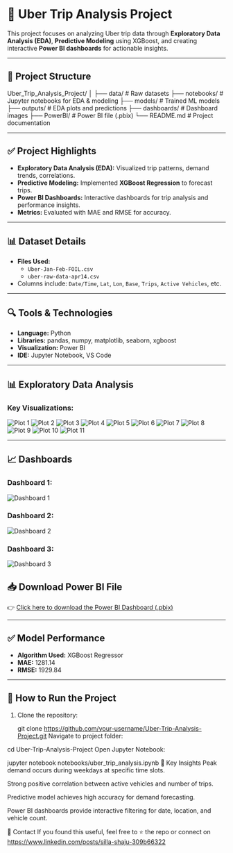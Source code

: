 # 🚖 Uber Trip Analysis Project

This project focuses on analyzing Uber trip data through **Exploratory Data Analysis (EDA)**, **Predictive Modeling** using XGBoost, and creating interactive **Power BI dashboards** for actionable insights.

---

## 📌 **Project Structure**
Uber_Trip_Analysis_Project/
│
├── data/ # Raw datasets
├── notebooks/ # Jupyter notebooks for EDA & modeling
├── models/ # Trained ML models
├── outputs/ # EDA plots and predictions
├── dashboards/ # Dashboard images
├── PowerBI/ # Power BI file (.pbix)
└── README.md # Project documentation



---

## ✅ **Project Highlights**
- **Exploratory Data Analysis (EDA):** Visualized trip patterns, demand trends, correlations.
- **Predictive Modeling:** Implemented **XGBoost Regression** to forecast trips.
- **Power BI Dashboards:** Interactive dashboards for trip analysis and performance insights.
- **Metrics:** Evaluated with MAE and RMSE for accuracy.

---

## 📊 **Dataset Details**
- **Files Used:**
  - `Uber-Jan-Feb-FOIL.csv`
  - `uber-raw-data-apr14.csv`
- Columns include: `Date/Time`, `Lat`, `Lon`, `Base`, `Trips`, `Active Vehicles`, etc.

---

## 🔍 **Tools & Technologies**
- **Language:** Python  
- **Libraries:** pandas, numpy, matplotlib, seaborn, xgboost  
- **Visualization:** Power BI  
- **IDE:** Jupyter Notebook, VS Code  

---

## 📊 **Exploratory Data Analysis**
### Key Visualizations:
![Plot 1](plot1.png)
![Plot 2](plot2.png)
![Plot 3](plot3.png)
![Plot 4](plot4.png)
![Plot 5](plot5.png)
![Plot 6](plot6.png)
![Plot 7](plot7.png)
![Plot 8](plot8.png)
![Plot 9](plot9.png)
![Plot 10](plot10.png)
![Plot 11](plot11.png)

---

## 📈 **Dashboards**
### Dashboard 1:
![Dashboard 1](Dashboard1.png)

### Dashboard 2:
![Dashboard 2](Dashboard2.png)

### Dashboard 3:
![Dashboard 3](Dashboard3.png)


## 📥 **Download Power BI File**
👉 [Click here to download the Power BI Dashboard (.pbix)](PowerBI/Uber_Trip_Analysis_Dashboards.pbix)

---

## ✅ **Model Performance**
- **Algorithm Used:** XGBoost Regressor
- **MAE:** 1281.14  
- **RMSE:** 1929.84

---

## 📌 **How to Run the Project**
1. Clone the repository:
   
   git clone https://github.com/your-username/Uber-Trip-Analysis-Project.git
Navigate to project folder:


cd Uber-Trip-Analysis-Project
Open Jupyter Notebook:


jupyter notebook notebooks/uber_trip_analysis.ipynb
📢 Key Insights
Peak demand occurs during weekdays at specific time slots.

Strong positive correlation between active vehicles and number of trips.

Predictive model achieves high accuracy for demand forecasting.

Power BI dashboards provide interactive filtering for date, location, and vehicle count.

📧 Contact
If you found this useful, feel free to ⭐ the repo or connect on https://www.linkedin.com/posts/silla-shaju-309b66322
